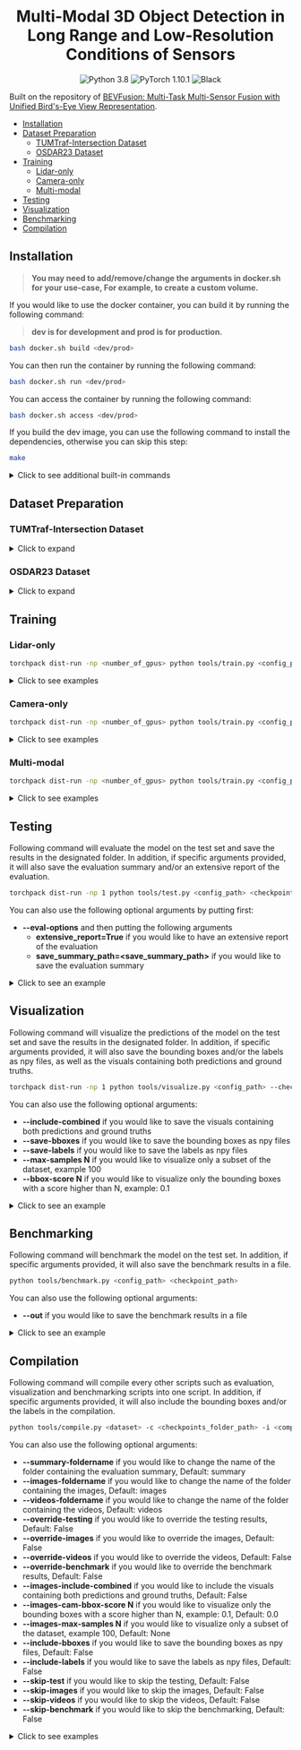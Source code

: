 <h1 align="center">Multi-Modal 3D Object Detection in Long Range and Low-Resolution Conditions of Sensors</h1>

<p align="center">
  <img src="https://img.shields.io/badge/python-3.8-blue.svg" alt="Python 3.8"></a>
  <img src="https://img.shields.io/badge/pytorch-1.10.1-blue.svg" alt="PyTorch 1.10.1"></a>
  <img src="https://img.shields.io/badge/code%20style-black-000000.svg" alt="Black"></a>
</p>

Built on the repository of [BEVFusion: Multi-Task Multi-Sensor Fusion with
Unified Bird's-Eye View Representation](https://arxiv.org/abs/2205.13542).

<!-- mdformat-toc start --slug=github --maxlevel=6 --minlevel=1 -->

- [Installation](#installation)
- [Dataset Preparation](#dataset-preparation)
  - [TUMTraf-Intersection Dataset](#tumtraf-intersection-dataset)
  - [OSDAR23 Dataset](#osdar23-dataset)
- [Training](#training)
  - [Lidar-only](#lidar-only)
  - [Camera-only](#camera-only)
  - [Multi-modal](#multi-modal)
- [Testing](#testing)
- [Visualization](#visualization)
- [Benchmarking](#benchmarking)
- [Compilation](#compilation)

<!-- mdformat-toc end -->

## Installation<a name="installation"></a>

> **You may need to add/remove/change the arguments in docker.sh for your use-case, For example, to create a custom volume.**

If you would like to use the docker container, you can build it by running the following command:

> **dev is for development and prod is for production.**

```bash
bash docker.sh build <dev/prod>
```

You can then run the container by running the following command:

```bash
bash docker.sh run <dev/prod>
```

You can access the container by running the following command:

```bash
bash docker.sh access <dev/prod>
```

If you build the dev image, you can use the following command to install the dependencies, otherwise you can skip this step:

```bash
make
```

<details>
  <summary>Click to see additional built-in commands</summary>

```bash
bash docker.sh stop <dev/prod>
```

```bash
bash docker.sh remove-container <dev/prod>
```

```bash
bash docker.sh remove-image <dev/prod>
```

```bash
bash docker.sh remove-all <dev/prod>
```

</details>

## Dataset Preparation<a name="dataset-preparation"></a>

### TUMTraf-Intersection Dataset<a name="tumtraf-intersection-dataset"></a>

<details>
  <summary>Click to expand</summary>

> **If you have dataset fully ready, you can skip to the 5th step.**

1 - Merge all the files into one folder, then tokenize them by running the following command (if not tokenized already):

```bash
python tools/preprocessing/a9_tokenize.py --root-path ./data/tumtraf-i-no-split --out-path ./data/tumtraf-i-no-split --loglevel INFO
```

2 - Add difficulty labels to the dataset by running the following command:

```bash
python tools/preprocessing/tumtraf_add_difficulty_labels.py --root-path ./data/tumtraf-i-no-split --out-path ./data/tumtraf-i-no-split --loglevel INFO
```

3 - You can then run the following command to find the optimally balanced split and split the dataset into training, validation and test sets (reduce the 'perm-limit' or increase the 'p' if it is taking too long to finish):

```bash
python tools/preprocessing/tumtraf_find_temporal_split.py --create --root-path ./data/tumtraf-i-no-split --out-path ./data/tumtraf-i --seed 42 --segment-size 30 --perm-limit 60000 --loglevel INFO -p 6 --include-all-classes --include-all-sequences  --include-same-classes-in-difficulty --difficulty-th 1.0 --include-same-classes-in-distance --distance-th 1.0 --include-same-classes-in-num-points --num-points-th 1.0 --include-same-classes-in-occlusion --occlusion-th 0.75 --point-cloud-range -25.0 -64.0 -10.0 64.0 64.0 0.0 --splits train val test --split-ratios 0.8 0.1 0.1 --exclude-classes OTHER
```

4 - In order to make new seperate sequence segments into to their own pseudo sequences, run the following command to tokenize the dataset again:

```bash
python tools/preprocessing/tumtraf_tokenize.py --root-path ./data/tumtraf-i --out-path ./data/tumtraf-i --loglevel INFO
```

5 - Finally, you can then run the following command to create the ready-to-go version of the dataset:

```bash
python tools/create_data.py tumtraf-i --root-path ./data/tumtraf-i --out-dir ./data/tumtraf-i-bevfusion --loglevel INFO
```

</details>

### OSDAR23 Dataset<a name="osdar23-dataset"></a>

<details>
  <summary>Click to expand</summary>

> **If you have dataset fully ready, you can skip to the 3rd step.**

1 - Put all the sequences into one folder, then create seperate lidar labels folder with additional fields by running the following command:

```bash
python tools/preprocessing/osdar23_prepare.py --root-path ./data/osdar23_original --add-num-points --add-distance --loglevel INFO
```

2 - You can then run the following command to find the optimally balanced split and split the dataset into training, validation and test sets (reduce the 'perm-limit' or increase the 'p' if it is taking too long to finish):

```bash
python tools/preprocessing/osdar23_find_temporal_split.py --create --root-path ./data/osdar23_original --out-path ./data/osdar23 --seed 1337 --segment-size 30 --perm-limit 60000 --loglevel INFO -p 6 --include-all-classes --include-same-classes-in-distance --distance-th 0.95 --include-same-classes-in-num-points --num-points-th 0.95 --include-same-classes-in-occlusion --occlusion-th 0.85 --point-cloud-range -6.0 -128.0 -3.0 250.0 128.0 13.0 --splits train val --split-ratios 0.8 0.2 --exclude-classes lidar__cuboid__train lidar__cuboid__buffer_stop lidar__cuboid__animal lidar__cuboid__switch lidar__cuboid__bicycle lidar__cuboid__crowd lidar__cuboid__wagons lidar__cuboid__signal_bridge
```

4 - In order to make new seperate sequence segments into to their own pseudo sequences, run the following command to tokenize the dataset again:

```bash
python tools/preprocessing/osdar23_tokenize.py --root-path data/osdar23 --log INFO
```

5 - Finally, you can then run the following command to create the ready-to-go version of the dataset:

```bash
python tools/create_data.py osdar23 --root-path ./data/osdar23 --out-dir ./data/osdar23-bevfusion --use-highres --loglevel INFO
```

</details>

## Training<a name="training"></a>

### Lidar-only<a name="lidar-only"></a>

```bash
torchpack dist-run -np <number_of_gpus> python tools/train.py <config_path>
```

<details>
  <summary>Click to see examples</summary>

TUMTraf-Intersection

```bash
torchpack dist-run -np 1 python tools/train.py configs/tumtraf-i-baseline/det/transfusion/secfpn/lidar/voxelnet.yaml
```

OSDAR23

```bash
torchpack dist-run -np 1 python tools/train.py configs/osdar23-baseline/det/transfusion/secfpn/lidar/voxelnet.yaml
```

</details>

### Camera-only<a name="camera-only"></a>

```bash
torchpack dist-run -np <number_of_gpus> python tools/train.py <config_path> --model.encoders.camera.backbone.init_cfg.checkpoint pretrained/swint-nuimages-pretrained.pth
```

<details>
  <summary>Click to see examples</summary>

TUMTraf-Intersection

```bash
torchpack dist-run -np 1 python tools/train.py configs/tumtraf-i-baseline/det/centerhead/lssfpn/camera/256x704/swint/default.yaml --model.encoders.camera.backbone.init_cfg.checkpoint pretrained/swint-nuimages-pretrained.pth

```

OSDAR23

```bash
torchpack dist-run -np 1 python tools/train.py configs/osdar23-baseline/det/centerhead/lssfpn/camera/256x704/swint/default.yaml --model.encoders.camera.backbone.init_cfg.checkpoint pretrained/swint-nuimages-pretrained.pth
```

</details>

### Multi-modal<a name="multi-modal"></a>

```bash
torchpack dist-run -np <number_of_gpus> python tools/train.py <config_path> --model.encoders.camera.backbone.init_cfg.checkpoint pretrained/swint-nuimages-pretrained.pth --load_from <lidar_checkpoint_path>
```

<details>
  <summary>Click to see examples</summary>

TUMTraf-Intersection

```bash
torchpack dist-run -np 2 python tools/train.py configs/tumtraf-i-baseline/det/transfusion/secfpn/camera+lidar/256x704/swint/convfuser.yaml --model.encoders.camera.backbone.init_cfg.checkpoint pretrained/swint-nuimages-pretrained.pth --load_from checkpoints/lidar-run/latest.pth
```

OSDAR23

```bash
torchpack dist-run -np 2 python tools/train.py configs/osdar23-baseline/det/transfusion/secfpn/camera+lidar/256x704/swint/convfuser.yaml --model.encoders.camera.backbone.init_cfg.checkpoint pretrained/swint-nuimages-pretrained.pth --load_from checkpoints/lidar-run/latest.pth
```

</details>

## Testing<a name="testing"></a>

Following command will evaluate the model on the test set and save the results in the designated folder. In addition, if specific arguments provided, it will also save the evaluation summary and/or an extensive report of the evaluation.

```bash
torchpack dist-run -np 1 python tools/test.py <config_path> <checkpoint_path> --eval bbox
```

You can also use the following optional arguments by putting first:

- **--eval-options**  and then putting the following arguments
  - **extensive_report=True** if you would like to have an extensive report of the evaluation
  - **save_summary_path=\<save_summary_path>** if you would like to save the evaluation summary

<details>
  <summary>Click to see an example</summary>

```bash
torchpack dist-run -np 1 python tools/test.py checkpoints/run/configs.yaml checkpoints/run/latest.pth --eval bbox --eval-options extensive_report=True save_summary_path=results/run/summary.json
```

</details>

## Visualization<a name="visualization"></a>

Following command will visualize the predictions of the model on the test set and save the results in the designated folder. In addition, if specific arguments provided, it will also save the bounding boxes and/or the labels as npy files, as well as the visuals containing both predictions and ground truths.

```bash
torchpack dist-run -np 1 python tools/visualize.py <config_path> --checkpoint <checkpoint_path> --mode pred --split test --out-dir <save_path>
```

You can also use the following optional arguments:

- **--include-combined** if you would like to save the visuals containing both predictions and ground truths
- **--save-bboxes** if you would like to save the bounding boxes as npy files
- **--save-labels** if you would like to save the labels as npy files
- **--max-samples N** if you would like to visualize only a subset of the dataset, example 100
- **--bbox-score N** if you would like to visualize only the bounding boxes with a score higher than N, example: 0.1

<details>
  <summary>Click to see an example</summary>

```bash
torchpack dist-run -np 1 python tools/visualize.py checkpoints/run/configs.yaml --checkpoint checkpoints/run/latest.pth --mode pred --split test --out-dir results/run/visuals --include-combined --save-bboxes --save-labels --max-samples 100 --bbox-score 0.1
```

</details>

## Benchmarking<a name="benchmarking"></a>

Following command will benchmark the model on the test set. In addition, if specific arguments provided, it will also save the benchmark results in a file.

```bash
python tools/benchmark.py <config_path> <checkpoint_path>
```

You can also use the following optional arguments:

- **--out** if you would like to save the benchmark results in a file

<details>
  <summary>Click to see an example</summary>

```bash
python tools/benchmark.py checkpoints/run/configs.yaml checkpoints/run/latest.pth --out results/run/benchmark.json
```

</details>

## Compilation<a name="compilation"></a>

Following command will compile every other scripts such as evaluation, visualization and benchmarking scripts into one script. In addition, if specific arguments provided, it will also include the bounding boxes and/or the labels in the compilation.

```bash
python tools/compile.py <dataset> -c <checkpoints_folder_path> -i <compilation_id> -t <target_path> --include-bboxes --include-labels --images-include-combined --images-cam-bbox-score 0.15 --loglevel INFO
```

You can also use the following optional arguments:

- **--summary-foldername** if you would like to change the name of the folder containing the evaluation summary, Default: summary
- **--images-foldername** if you would like to change the name of the folder containing the images, Default: images
- **--videos-foldername** if you would like to change the name of the folder containing the videos, Default: videos
- **--override-testing** if you would like to override the testing results, Default: False
- **--override-images** if you would like to override the images, Default: False
- **--override-videos** if you would like to override the videos, Default: False
- **--override-benchmark** if you would like to override the benchmark results, Default: False
- **--images-include-combined** if you would like to include the visuals containing both predictions and ground truths, Default: False
- **--images-cam-bbox-score N** if you would like to visualize only the bounding boxes with a score higher than N, example: 0.1, Default: 0.0
- **--images-max-samples N** if you would like to visualize only a subset of the dataset, example 100, Default: None
- **--include-bboxes** if you would like to save the bounding boxes as npy files, Default: False
- **--include-labels** if you would like to save the labels as npy files, Default: False
- **--skip-test** if you would like to skip the testing, Default: False
- **--skip-images** if you would like to skip the images, Default: False
- **--skip-videos** if you would like to skip the videos, Default: False
- **--skip-benchmark** if you would like to skip the benchmarking, Default: False

<details>
  <summary>Click to see examples</summary>

TUMTraf-Intersection

```bash
python tools/compile.py tumtraf-i -c checkpoints/tumtraf-i -i tumtraf-i -t results --include-bboxes --include-labels --images-include-combined --images-cam-bbox-score 0.15 --loglevel INFO
```

OSDAR23

```bash
python tools/compile.py osdar23 -c checkpoints/osdar23 -i osdar23 -t results --include-bboxes --include-labels --images-include-combined --images-cam-bbox-score 0.15 --loglevel INFO
```

</details>
